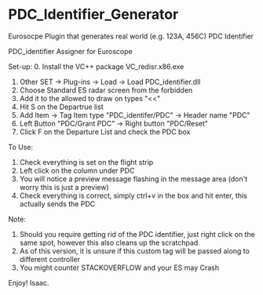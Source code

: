 # PDC_Identifier_Generator
Eurosocpe Plugin that generates real world (e.g. 123A, 456C) PDC Identifier

PDC_identifier Assigner for Euroscope

Set-up:
0. Install the VC++ package VC_redisr.x86.exe
1. Other SET -> Plug-ins -> Load -> Load PDC_identifier.dll
2. Choose Standard ES radar screen from the forbidden
3. Add it to the allowed to draw on types "<<"
4. Hit S on the Departrue list
5. Add Item -> Tag Item type "PDC_identifer/PDC" -> Header name "PDC"
6. Left Button "PDC/Grant PDC" -> Right button "PDC/Reset"
7. Click F on the Departure List and check the PDC box

To Use:
1. Check everything is set on the flight strip
2. Left click on the column under PDC
3. You will notice a preview message flashing in the message area (don't worry this is just a preview)
4. Check everything is correct, simply ctrl+v in the box and hit enter, this actually sends the PDC

Note:
1. Should you require getting rid of the PDC identifier, just right click on the same spot, however this also cleans up the scratchpad
2. As of this version, it is unsure if this custom tag will be passed along to different controller
3. You might counter STACKOVERFLOW and your ES may Crash

Enjoy!
Isaac.
